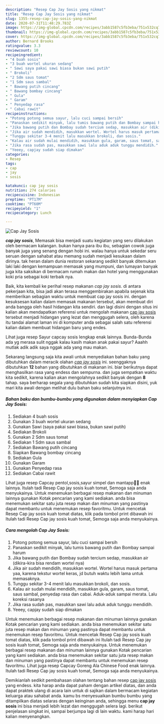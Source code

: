 ```yaml
---
description: "Resep Cap Jay Sosis yang nikmat"
title: "Resep Cap Jay Sosis yang nikmat"
slug: 1355-resep-cap-jay-sosis-yang-nikmat
date: 2020-07-31T11:48:29.783Z
image: https://img-global.cpcdn.com/recipes/3abb1587c5fb3eba/751x532cq70/cap-jay-sosis-foto-resep-utama.jpg
thumbnail: https://img-global.cpcdn.com/recipes/3abb1587c5fb3eba/751x532cq70/cap-jay-sosis-foto-resep-utama.jpg
cover: https://img-global.cpcdn.com/recipes/3abb1587c5fb3eba/751x532cq70/cap-jay-sosis-foto-resep-utama.jpg
author: Bernard Brooks
ratingvalue: 3.3
reviewcount: 10
recipeingredient:
- "4 buah sosis"
- "3 buah wortel ukuran sedang"
- " Sawi saya pakai sawi biasa bukan sawi putih"
- " Brokoli"
- "2 Sdm saus tomat"
- "1 Sdm saus sambal"
- " Bawang putih cincang"
- " Bawang bombay cincang"
- " Gula"
- " Garam"
- " Penyedap rasa"
- " Cabai rawit"
recipeinstructions:
- "Potong potong semua sayur, lalu cuci sampai bersih"
- "Panaskan sedikit minyak, lalu tumis bawang putih dan Bombay sampai harum"
- "Jika bawang putih dan Bombay sudah tercium sedap, masukkan air (dikira-kira bisa rendam wortel nya)"
- "Jika air sudah mendidih, masukkan wortel. Wortel harus masuk pertama yaa, karena tekstur wortel keras, jd butuh waktu lebih lama untuk memasaknya."
- "Tunggu sekitar 3-4 menit lalu masukkan brokoli, dan sosis."
- "Kalau air sudah mulai mendidih, masukkan gula, garam, saus tomat, saus sambal, penyedap rasa dan cabai. Aduk-aduk sampai merata. Lalu koreksi rasanya"
- "Jika rasa sudah pas, masukkan sawi lalu aduk aduk tunggu mendidih."
- "Yeeey, capjay sudah siap dimakan"
categories:
- Resep
tags:
- cap
- jay
- sosis

katakunci: cap jay sosis 
nutrition: 274 calories
recipecuisine: Indonesian
preptime: "PT17M"
cooktime: "PT60M"
recipeyield: "1"
recipecategory: Lunch

---
```



![Cap Jay Sosis](https://img-global.cpcdn.com/recipes/3abb1587c5fb3eba/751x532cq70/cap-jay-sosis-foto-resep-utama.jpg)

<b><i>cap jay sosis</i></b>, Memasak bisa menjadi suatu kegiatan yang seru dilakukan oleh bermacam kalangan. bukan hanya para ibu ibu, sebagian cowok juga banyak juga yang senang dengan hobi ini. walau hanya untuk sekedar seru seruan dengan sahabat atau memang sudah menjadi kesukaan dalam dirinya. tak heran dalam dunia restoran sekarang sedikit banyak ditemukan laki laki dengan kemampuan memasak yang mumpuni, dan lumayan banyak juga kita saksikan di bermacam rumah makan dan hotel yang menggunakan koki pria sebagai koki terbaik nya.

Baik, kita kembali ke perihal resep makanan <i>cap jay sosis</i>. di antara pekerjaan kita, bisa jadi akan terasa menggembirakan apabila sejenak kita memberikan sebagian waktu untuk membuat cap jay sosis ini. dengan kesuksesan kalian dalam memasak makanan tersebut, akan membuat diri anda bangga oleh hasil hidangan kita sendiri. dan lagi disini dengan situs ini kalian akan mendapatkan referensi untuk mengolah makanan <u>cap jay sosis</u> tersebut menjadi hidangan yang lezat dan menggugah selera, oleh karena itu tandai alamat laman ini di komputer anda sebagai salah satu referensi kalian dalam membuat hidangan baru yang endes.

Lihat juga resep Sayur capcay sosis lengkap enak lainnya. Bunda-Bunda ada yg merasa sulit nggak kalau kasih makan anak pakai sayur? Aaahh mutlak adik adik saya nggak ada yang mau makan.


Sekarang langsung saja kita awali untuk menyediakan bahan baku yang dibutuhkan dalam meracik olahan <u><i>cap jay sosis</i></u> ini. seenggaknya dibutuhkan <b>12</b> bahan yang dibutuhkan di makanan ini. biar berikutnya dapat menghasilkan rasa yang endess dan sempurna. dan juga sempatkan waktu kita sedikit, karena kalian akan mengolahnya sedikit banyak dengan <b>8</b> tahap. saya berharap segala yang dibutuhkan sudah kita siapkan disini, yuk mari kita awali dengan melihat dulu bahan baku selanjutnya ini.

<!--inarticleads1-->

##### Bahan baku dan bumbu-bumbu yang digunakan dalam menyiapkan Cap Jay Sosis:

1. Sediakan 4 buah sosis
1. Gunakan 3 buah wortel ukuran sedang
1. Gunakan  Sawi (saya pakai sawi biasa, bukan sawi putih)
1. Sediakan  Brokoli
1. Gunakan 2 Sdm saus tomat
1. Sediakan 1 Sdm saus sambal
1. Sediakan  Bawang putih cincang
1. Siapkan  Bawang bombay cincang
1. Sediakan  Gula
1. Gunakan  Garam
1. Gunakan  Penyedap rasa
1. Sediakan  Cabai rawit


Lihat juga resep Capcay pentol,sosis,sayur simpel dan mantapp👍🏻 enak lainnya. Itulah tadi Resep Cap jay sosis kuah tomat, Semoga saja anda menyukainya. Untuk menemukan berbagai resep makanan dan minuman lainnya gunakan Kotak pencarian yang kami sediakan. anda bisa menemukan sekitar satu juta resep makan dan minuman yang pastinya dapat membantu untuk menemukan resep favoritmu. Untuk mencetak Resep Cap jay sosis kuah tomat diatas, klik pada tombol print dibawah ini Itulah tadi Resep Cap jay sosis kuah tomat, Semoga saja anda menyukainya. 

<!--inarticleads2-->

##### Cara mengolah Cap Jay Sosis:

1. Potong potong semua sayur, lalu cuci sampai bersih
1. Panaskan sedikit minyak, lalu tumis bawang putih dan Bombay sampai harum
1. Jika bawang putih dan Bombay sudah tercium sedap, masukkan air (dikira-kira bisa rendam wortel nya)
1. Jika air sudah mendidih, masukkan wortel. Wortel harus masuk pertama yaa, karena tekstur wortel keras, jd butuh waktu lebih lama untuk memasaknya.
1. Tunggu sekitar 3-4 menit lalu masukkan brokoli, dan sosis.
1. Kalau air sudah mulai mendidih, masukkan gula, garam, saus tomat, saus sambal, penyedap rasa dan cabai. Aduk-aduk sampai merata. Lalu koreksi rasanya
1. Jika rasa sudah pas, masukkan sawi lalu aduk aduk tunggu mendidih.
1. Yeeey, capjay sudah siap dimakan


Untuk menemukan berbagai resep makanan dan minuman lainnya gunakan Kotak pencarian yang kami sediakan. anda bisa menemukan sekitar satu juta resep makan dan minuman yang pastinya dapat membantu untuk menemukan resep favoritmu. Untuk mencetak Resep Cap jay sosis kuah tomat diatas, klik pada tombol print dibawah ini Itulah tadi Resep Cap jay sosis kuah tomat, Semoga saja anda menyukainya. Untuk menemukan berbagai resep makanan dan minuman lainnya gunakan Kotak pencarian yang kami sediakan. anda bisa menemukan sekitar satu juta resep makan dan minuman yang pastinya dapat membantu untuk menemukan resep favoritmu. Lihat juga resep Capcay Goreng Ala Chinese Food enak lainnya. Itulah tadi Resep Cap jay sosis kuah tomat, Semoga saja anda menyukainya. 

Demikianlah sedikit pembahasan olahan tentang bahan resep <u>cap jay sosis</u> yang endess. kita harap anda dapat paham dengan artikel diatas, dan anda dapat praktek ulang di acara lain untuk di sajikan dalam bermacam kegiatan keluarga atau sahabat anda. kamu bs menyesuaikan bumbu bumbu yang ditampilkan diatas selaras dengan keinginan anda, sehingga menu <b>cap jay sosis</b> ini bisa menjadi lebih lezat dan menggugah selera lagi. berikut penjelasan singkat ini, sampai berjumpa lagi di lain waktu. kami harap hari kalian menyenangkan.

